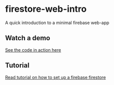 # firestore-web-intro
 A quick introduction to a minimal firebase web-app 

 ## Watch a demo
<a href="https://simmoe.github.io/firestore-web-intro/"> See the code in action here</a>

 ## Tutorial
 <a href="https://simmoe.gitbook.io/simon-moe/storage-and-databases/firestore">Read tutorial on how to set up a firebase firestore<a>

